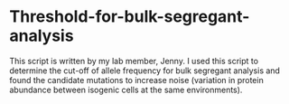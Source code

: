 # Threshold-for-bulk-segregant-analysis
This script is written by my lab member, Jenny. I used this script to determine the cut-off of allele frequency for bulk segregant analysis and found the candidate mutations to increase noise (variation in protein abundance between isogenic cells at the same environments).
